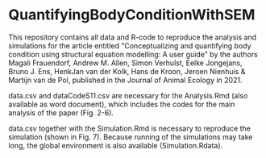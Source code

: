 # QuantifyingBodyConditionWithSEM
This repository contains all data and R-code to reproduce the analysis and simulations for the article entitled "Conceptualizing and quantifying body condition using structural equation modelling: A user guide" by the authors Magali Frauendorf, Andrew M. Allen, Simon Verhulst, Eelke Jongejans, Bruno J. Ens, HenkJan van der Kolk, Hans de Kroon, Jeroen Nienhuis & Martijn van de Pol, published in the Journal of Animal Ecology in 2021.

data.csv and dataCodeS11.csv are necessary for the Analysis.Rmd (also available as word document), which includes the codes for the main analysis of the paper (Fig. 2-6). 

data.csv together with the Simulation.Rmd is necessary to reproduce the simulation (shown in Fig. 7). Because running of the simulations may take long, the global environment is also available (Simulation.Rdata). 
